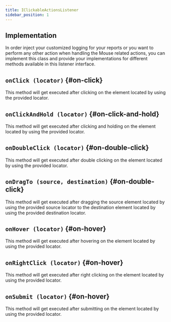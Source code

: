 ```yaml
---
title: IClickableActionsListener
sidebar_position: 1
---
```


## Implementation

In order inject your customized logging for your reports or you want to perform any other action when handling the Mouse related actions, you can implement this class and provide your implementations for different methods available in this listener interface.

## `onClick (locator)` {#on-click}

This method will get executed after clicking on the element located by using the provided locator.

## `onClickAndHold (locator)` {#on-click-and-hold}

This method will get executed after clicking and holding on the element located by using the provided locator.

## `onDoubleClick (locator)` {#on-double-click}

This method will get executed after double clicking on the element located by using the provided locator.

## `onDragTo (source, destination)` {#on-double-click}

This method will get executed after dragging the source element located by using the provided source locator to the destination element located by using the provided destination locator.

## `onHover (locator)` {#on-hover}

This method will get executed after hovering on the element located by using the provided locator.

## `onRightClick (locator)` {#on-hover}

This method will get executed after right clicking on the element located by using the provided locator.

## `onSubmit (locator)` {#on-hover}

This method will get executed after submitting on the element located by using the provided locator.
